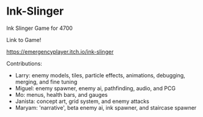 # Ink-Slinger
 Ink Slinger Game for 4700
 
Link to Game! 

https://emergencyplayer.itch.io/ink-slinger

Contributions:

- Larry: enemy models, tiles, particle effects, animations, debugging, merging, and fine tuning
- Miguel: enemy spawner, enemy ai, pathfinding, audio, and PCG
- Mo: menus, health bars, and gauges
- Janista: concept art, grid system, and enemy attacks
- Maryam: 'narrative', beta enemy ai, ink spawner, and staircase spawner
